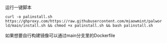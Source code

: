 运行一键脚本

`curl -o palinstall.sh https://ghproxy.com/https://raw.githubusercontent.com/miaowmint/palworld/main/install.sh && chmod +x palinstall.sh && bash palinstall.sh`

如果想要自行构建镜像可以通过main分支里的Dockerfile
